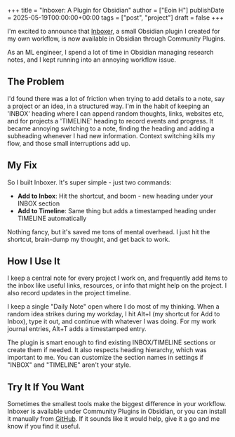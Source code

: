 +++
title = "Inboxer: A Plugin for Obsidian"
author = ["Eoin H"]
publishDate = 2025-05-19T00:00:00+00:00
tags = ["post", "project"]
draft = false
+++

I'm excited to announce that [Inboxer](https://github.com/eoinhurrell/obsidian-inboxer), a small Obsidian plugin I created for my own workflow, is now available in Obsidian through Community Plugins.

As an ML engineer, I spend a lot of time in Obsidian managing research notes, and I kept running into an annoying workflow issue.

## The Problem

I'd found there was a lot of friction when trying to add details to a note, say a project or an idea, in a structured way. I'm in the habit of keeping an 'INBOX' heading where I can append random thoughts, links, websites etc, and for projects a 'TIMELINE' heading to record events and progress. It became annoying switching to a note, finding the heading and adding a subheading whenever I had new information. Context switching kills my flow, and those small interruptions add up.

## My Fix

So I built Inboxer. It's super simple - just two commands:

- **Add to Inbox**: Hit the shortcut, and boom - new heading under your INBOX section
- **Add to Timeline**: Same thing but adds a timestamped heading under TIMELINE automatically

Nothing fancy, but it's saved me tons of mental overhead. I just hit the shortcut, brain-dump my thought, and get back to work.

## How I Use It

I keep a central note for every project I work on, and frequently add items to the inbox like useful links, resources, or info that might help on the project. I also record updates in the project timeline.

I keep a single "Daily Note" open where I do most of my thinking. When a random idea strikes during my workday, I hit Alt+I (my shortcut for Add to Inbox), type it out, and continue with whatever I was doing. For my work journal entries, Alt+T adds a timestamped entry.

The plugin is smart enough to find existing INBOX/TIMELINE sections or create them if needed. It also respects heading hierarchy, which was important to me. You can customize the section names in settings if "INBOX" and "TIMELINE" aren't your style.

## Try It If You Want

Sometimes the smallest tools make the biggest difference in your workflow. Inboxer is available under Community Plugins in Obsidian, or you can install it manually from [GitHub](https://github.com/eoinhurrell/obsidian-inboxer). If it sounds like it would help, give it a go and me know if you find it useful.
